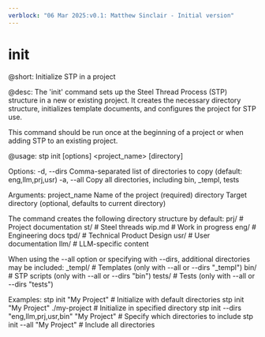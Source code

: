 ```yaml
---
verblock: "06 Mar 2025:v0.1: Matthew Sinclair - Initial version"
---
```

# init

@short:
Initialize STP in a project

@desc:
The 'init' command sets up the Steel Thread Process (STP) structure in a
new or existing project. It creates the necessary directory structure,
initializes template documents, and configures the project for STP use.

This command should be run once at the beginning of a project or when
adding STP to an existing project.

@usage:
stp init [options] <project_name> [directory]

Options:
  -d, --dirs    Comma-separated list of directories to copy (default: eng,llm,prj,usr)
  -a, --all     Copy all directories, including bin, _templ, tests

Arguments:
  project_name  Name of the project (required)
  directory     Target directory (optional, defaults to current directory)

The command creates the following directory structure by default:
  prj/                # Project documentation
    st/               # Steel threads
    wip.md            # Work in progress
  eng/                # Engineering docs
    tpd/              # Technical Product Design
  usr/                # User documentation
  llm/                # LLM-specific content

When using the --all option or specifying with --dirs, additional directories may be included:
  _templ/             # Templates (only with --all or --dirs "_templ")
  bin/                # STP scripts (only with --all or --dirs "bin")
  tests/              # Tests (only with --all or --dirs "tests")

Examples:
  stp init "My Project"                                # Initialize with default directories
  stp init "My Project" ./my-project                   # Initialize in specified directory
  stp init --dirs "eng,llm,prj,usr,bin" "My Project"   # Specify which directories to include
  stp init --all "My Project"                          # Include all directories
